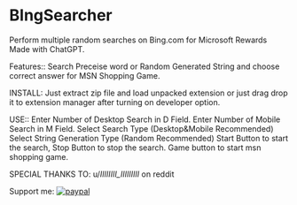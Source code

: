 # BIngSearcher
Perform multiple random searches on Bing.com for Microsoft Rewards
Made with ChatGPT.

Features::
Search Preceise word or Random Generated String and choose correct answer for MSN Shopping Game.

INSTALL:
Just extract zip file and load unpacked extension or just drag drop it to extension manager after turning on developer option.

USE::
Enter Number of Desktop Search in D Field.
Enter Number of Mobile Search in M Field.
Select Search Type (Desktop&Mobile Recommended)
Select String Generation Type (Random Recommended)
Start Button to start the search, Stop Button to stop the search.
Game button to start msn shopping game.

SPECIAL THANKS TO: u/_IIIIIIII_IIIIIIIII_ on reddit

Support me: [![paypal](https://www.paypalobjects.com/en_US/i/btn/btn_donateCC_LG.gif)](https://paypal.me/anishphuyal/500)
